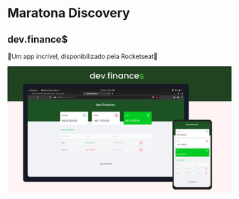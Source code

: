 # Maratona Discovery 
## dev.finance$

🚀Um app incrível, disponibilizado pela Rocketseat🚀

![](assets/dev_finances.jpg)
